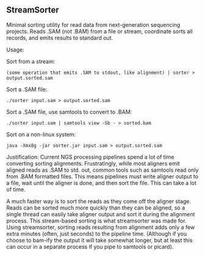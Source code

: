 StreamSorter
------------

Minimal sorting utility for read data from next-generation sequencing projects. Reads .SAM (not .BAM) from a file or stream, coordinate sorts all records, and emits results to standard out.

Usage:

Sort from a stream:

`(some operation that emits .SAM to stdout, like alignment) | sorter > output.sorted.sam`

Sort a .SAM file:

`./sorter input.sam > output.sorted.sam`

Sort a .SAM file, use samtools to convert to .BAM:

`./sorter input.sam | samtools view -Sb - > sorted.bam`

Sort on a non-linux system:

`java -Xmx8g -jar sorter.jar input.sam > output.sorted.sam`


Justification:
Current NGS processing pipelines spend a lot of time converting sorting alignments. Frustratingly, while most aligners emit aligned reads as .SAM to std. out,  common tools such as samtools read only from .BAM formatted files. This means pipelines must write aligner output to a file, wait until the aligner is done, and then sort the file. This can take a lot of time. 

A much faster way is to sort the reads as they come off the aligner stage. Reads can be sorted much more quickly than they can be aligned, so a single thread can easily take aligner output and sort it during the alignment process. This stream-based sorting is what streamsorter was made for. Using streamsorter, sorting reads resulting from alignment adds only a few extra minutes (often, just seconds) to the pipeline time. (Although if you choose to bam-ify the output it will take somewhat longer, but at least this can occur in a separate process if you pipe to samtools or picard). 


